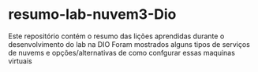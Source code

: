 # resumo-lab-nuvem3-Dio
Este repositório contém o resumo das lições aprendidas durante o desenvolvimento do lab na DIO
Foram mostrados alguns tipos de serviços de nuvems e opções/alternativas de como confgurar essas maquinas virtuais
